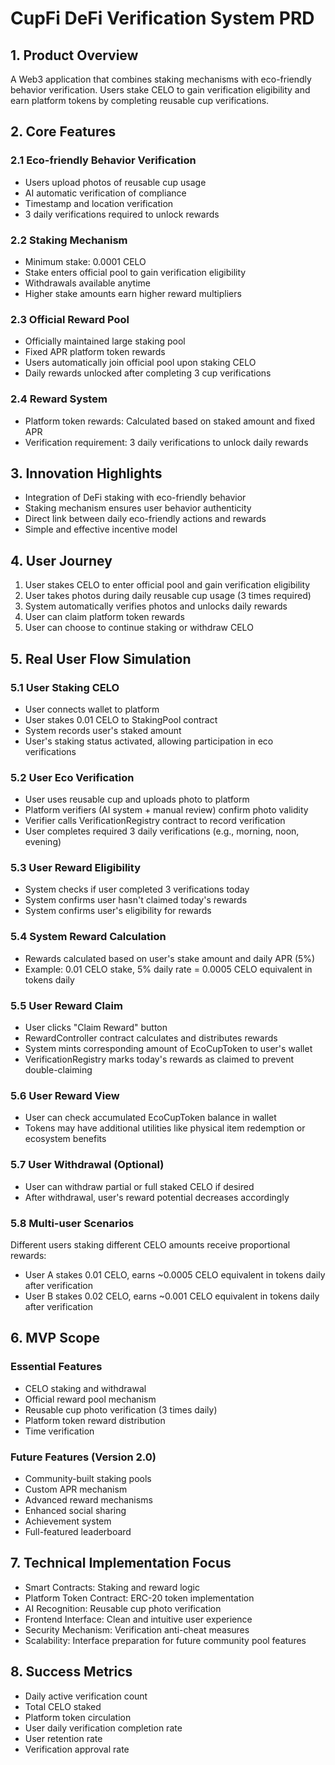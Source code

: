 # CupFi DeFi Verification System PRD

## 1. Product Overview
A Web3 application that combines staking mechanisms with eco-friendly behavior verification. Users stake CELO to gain verification eligibility and earn platform tokens by completing reusable cup verifications.

## 2. Core Features

### 2.1 Eco-friendly Behavior Verification
- Users upload photos of reusable cup usage
- AI automatic verification of compliance
- Timestamp and location verification
- 3 daily verifications required to unlock rewards

### 2.2 Staking Mechanism
- Minimum stake: 0.0001 CELO
- Stake enters official pool to gain verification eligibility
- Withdrawals available anytime
- Higher stake amounts earn higher reward multipliers

### 2.3 Official Reward Pool
- Officially maintained large staking pool
- Fixed APR platform token rewards
- Users automatically join official pool upon staking CELO
- Daily rewards unlocked after completing 3 cup verifications

### 2.4 Reward System
- Platform token rewards: Calculated based on staked amount and fixed APR
- Verification requirement: 3 daily verifications to unlock daily rewards

## 3. Innovation Highlights
- Integration of DeFi staking with eco-friendly behavior
- Staking mechanism ensures user behavior authenticity
- Direct link between daily eco-friendly actions and rewards
- Simple and effective incentive model

## 4. User Journey
1. User stakes CELO to enter official pool and gain verification eligibility
2. User takes photos during daily reusable cup usage (3 times required)
3. System automatically verifies photos and unlocks daily rewards
4. User can claim platform token rewards
5. User can choose to continue staking or withdraw CELO

## 5. Real User Flow Simulation

### 5.1 User Staking CELO
- User connects wallet to platform
- User stakes 0.01 CELO to StakingPool contract
- System records user's staked amount
- User's staking status activated, allowing participation in eco verifications

### 5.2 User Eco Verification
- User uses reusable cup and uploads photo to platform
- Platform verifiers (AI system + manual review) confirm photo validity
- Verifier calls VerificationRegistry contract to record verification
- User completes required 3 daily verifications (e.g., morning, noon, evening)

### 5.3 User Reward Eligibility
- System checks if user completed 3 verifications today
- System confirms user hasn't claimed today's rewards
- System confirms user's eligibility for rewards

### 5.4 System Reward Calculation
- Rewards calculated based on user's stake amount and daily APR (5%)
- Example: 0.01 CELO stake, 5% daily rate = 0.0005 CELO equivalent in tokens daily

### 5.5 User Reward Claim
- User clicks "Claim Reward" button
- RewardController contract calculates and distributes rewards
- System mints corresponding amount of EcoCupToken to user's wallet
- VerificationRegistry marks today's rewards as claimed to prevent double-claiming

### 5.6 User Reward View
- User can check accumulated EcoCupToken balance in wallet
- Tokens may have additional utilities like physical item redemption or ecosystem benefits

### 5.7 User Withdrawal (Optional)
- User can withdraw partial or full staked CELO if desired
- After withdrawal, user's reward potential decreases accordingly

### 5.8 Multi-user Scenarios
Different users staking different CELO amounts receive proportional rewards:
- User A stakes 0.01 CELO, earns ~0.0005 CELO equivalent in tokens daily after verification
- User B stakes 0.02 CELO, earns ~0.001 CELO equivalent in tokens daily after verification

## 6. MVP Scope

### Essential Features
- CELO staking and withdrawal
- Official reward pool mechanism
- Reusable cup photo verification (3 times daily)
- Platform token reward distribution
- Time verification

### Future Features (Version 2.0)
- Community-built staking pools
- Custom APR mechanism
- Advanced reward mechanisms
- Enhanced social sharing
- Achievement system
- Full-featured leaderboard

## 7. Technical Implementation Focus
- Smart Contracts: Staking and reward logic
- Platform Token Contract: ERC-20 token implementation
- AI Recognition: Reusable cup photo verification
- Frontend Interface: Clean and intuitive user experience
- Security Mechanism: Verification anti-cheat measures
- Scalability: Interface preparation for future community pool features

## 8. Success Metrics
- Daily active verification count
- Total CELO staked
- Platform token circulation
- User daily verification completion rate
- User retention rate
- Verification approval rate 